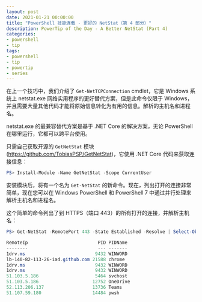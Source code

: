 ```yaml
---
layout: post
date: 2021-01-21 00:00:00
title: "PowerShell 技能连载 - 更好的 NetStat（第 4 部分）"
description: PowerTip of the Day - A Better NetStat (Part 4)
categories:
- powershell
- tip
tags:
- powershell
- tip
- powertip
- series
---
```

在上一个技巧中，我们介绍了 `Get-NetTCPConnection` cmdlet，它是 Windows 系统上 netstat.exe 网络实用程序的更好替代方案，但是此命令仅限于 Windows，并且需要大量其他代码才能将原始信息转化为有用的信息。解析的主机名和进程名。

netstat.exe 的最兼容替代方案是基于 .NET Core 的解决方案，无论 PowerShell 在哪里运行，它都可以跨平台使用。

只需自己获取开源的 `GetNetStat` 模块 (https://github.com/TobiasPSP/GetNetStat)，它使用 .NET Core 代码来获取连接信息：

```powershell
PS> Install-Module -Name GetNetStat -Scope CurrentUser
```

安装模块后，将有一个名为 `Get-NetStat` 的新命令。现在，列出打开的连接非常简单，现在您可以在 Windows PowerShell 和 PowerShell 7 中通过并行处理来解析主机名和进程名。

这个简单的命令列出了到 HTTPS（端口 443）的所有打开的连接，并解析主机名：

```powershell
PS> Get-NetStat -RemotePort 443 -State Established -Resolve | Select-Object -Property RemoteIp, Pid, PidName

RemoteIp                          PID PIDName
--------                          --- -------
1drv.ms                          9432 WINWORD
lb-140-82-113-26-iad.github.com 21588 chrome
1drv.ms                          9432 WINWORD
1drv.ms                          9432 WINWORD
51.103.5.186                     5464 svchost
51.103.5.186                    12752 OneDrive
52.113.206.137                  13736 Teams
51.107.59.180                   14484 pwsh
```

<!--本文国际来源：[A Better NetStat (Part 4)](https://community.idera.com/database-tools/powershell/powertips/b/tips/posts/a-better-netstat-part-4)-->


